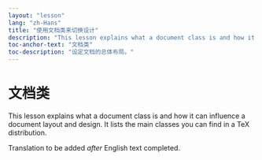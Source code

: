 ```yaml
---
layout: "lesson"
lang: "zh-Hans"
title: "使用文档类来切换设计"
description: "This lesson explains what a document class is and how it can influence a document layout, and lists the main classes you can find in a TeX distribution."
toc-anchor-text: "文档类"
toc-description: "设定文档的总体布局。"
---
```


# 文档类

<span
  class="summary">This lesson explains what a document class is and how it can influence a document layout and design. It lists the main classes you can find in a TeX distribution.</span>

Translation to be added _after_ English text completed.
